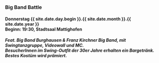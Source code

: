 ### Big Band Battle
#### Donnerstag {{ site.date.day.begin }}.{{ site.date.month }}.{{ site.date.year }}<br>Beginn: 19:30, Stadtsaal Mattighofen
<h5>
  Feat. Big Band Burghausen & Franz Kirchner Big Band, mit Swingtanzgruppe, Videowall und MC.<br>
  BesucherInnen im Swing-Outfit der 30er Jahre erhalten ein Bargetränk.<br>
  Bestes Kostüm wird prämiert.
</h5>

